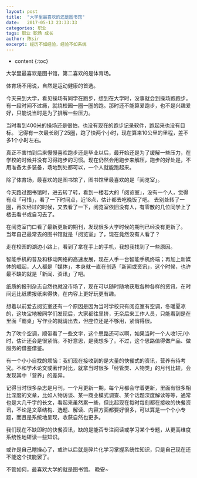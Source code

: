 ```yaml
---
layout: post
title:  "大学里最喜欢的还是图书馆"
date:   2017-05-13 23:33:33
categories: 职业
tags: 职业 职场 成长
author: 陈sir
excerpt: 经历不如经验，经验不如系统
---
```

* content
{:toc}

大学里最喜欢是图书馆，第二喜欢的是体育场。

体育场不用说，自然是运动健康的首选。

今天来到大学，看见操场有同学在跑步，想到在大学时，没事就会到操场跑跑步。有一段时间不过瘾，就绕校园一圈一圈的跑。那时还不能算爱跑步，也不是兴趣爱好，只能说当时是为了排解一些压力。

当时看到400米的操场还是很怕，也没有现在的跑步记录软件，跑起来也没有目标。
记得有一次最长刷了25圈，跑了快两个小时，现在算来10公里的里程，差不多1个小时左右。

真正不害怕到后来慢慢喜欢跑步还是毕业以后，最开始还是为了缓解一些压力，在学校的时候并没有习得跑步的习惯。现在仍然会用跑步来解压，跑步的好处是，不用准备太多装备，场地到处都可以，一个人就能跑起来。

除了体育场，最喜欢的是图书馆了，图书馆里最喜欢的是「阅览室」。

今天路过图书馆时，进去转了转，看到一楼若大的「阅览室」，没有一个人，觉得有点「可惜」，看了一下时间点，近18点，估计都去吃晚饭了吧。
去别处转了一圈，再次经过的时候，又去看了一下，阅览室依旧没有人，有零散的几位同学上了楼去看书或自习去了。

在阅览室门口看了最新更新的期刊，发现很多大学时候的期刊已经没有更新了。
当年自己最常去的图书馆就是「阅览室」了，现在竟然没有人看了？

走在校园的湖边小路上，看到了拿在手上的手机，我想我找到了一些原因。

智能手机的普及和移动网络的高速发展，现在人手一台智能手机终端；再加上新媒体的崛起，人人都是「媒体」，本身就一直在创造「新闻或资讯」，这个时候，也许最不缺的就是「新闻、资讯」了吧。

纸质的报刊杂志自然也就没市场了，现在可以随时随地获取各种各样的资讯，在时间远比纸质报纸来得快，在内容上更好玩更有趣。

想着以前爱去阅览室还有一个原因是因为当时学校只有阅览室有空调，冬暖夏凉的，这块宝地被同学们发现后，大家都往里挤，无奈后来工作人员，只能看到是在里面「霸桌」写作业的就请出去，但座位还是不够用，紧俏得很。

为了吹个空调，顺带看了一些文字，这个思路还可以啊，如果当时一个人收1元/小时，估计还会是很紧俏。不好意思，是我想多了。不过，这个思路值得做产品、做服务的借鉴借鉴。

有一个小小自找的烦恼：我们现在接收到的是大量的快餐式的资讯，营养有待考究。不和学术论文或著作对比，就拿当时很多「经管类、人物类」的月刊比较，会发现其中「营养」的差异。

记得当时很多杂志是月刊，一个月更新一期，每个月都会守着更新，里面有很多相比深度的文章，比如人物访谈、某一商业模式调查、某个话题深度解读等等，通常也是大几千字的长文，看起来虽然累一些，但比起现在每时每刻都在接收的快餐资讯，不论是文章结构、选题、解读、内容方面都要好很多，可以算是一个个小专题，而且是系统地呈现，收获自然也更多。

我们现在不缺即时的快餐资讯，缺的是能否专注阅读或学习某个专题，从更高维度系统性地研读一些知识。

或许是自己瞎操心了，或许以后就是碎片化学习掌握系统性知识，只是自己现在还不能这个技能罢了。

不管如何，最喜欢大学的就是图书馆。
晚安~

